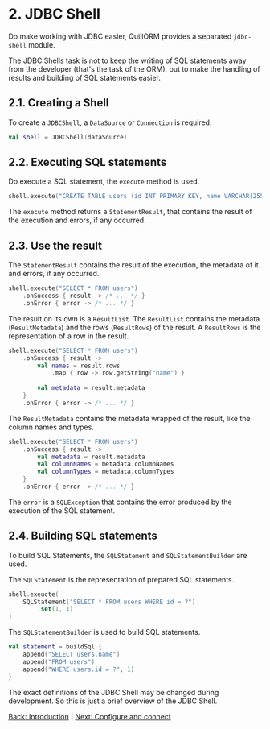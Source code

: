 # 2. JDBC Shell

Do make working with JDBC easier, QuillORM provides a separated `jdbc-shell` module.

The JDBC Shells task is not to keep the writing of SQL statements away from the developer (that's the task of the ORM),
but to make the handling of results and building of SQL statements easier.

## 2.1. Creating a Shell
To create a `JDBCShell`, a `DataSource` or `Connection` is required.

```kotlin
val shell = JDBCShell(dataSource)
```

## 2.2. Executing SQL statements
Do execute a SQL statement, the `execute` method is used.

```kotlin
shell.execute("CREATE TABLE users (id INT PRIMARY KEY, name VARCHAR(255))")
```

The `execute` method returns a `StatementResult`, that contains the result of the execution and errors, if any occurred.

## 2.3. Use the result
The `StatementResult` contains the result of the execution, the metadata of it and errors, if any occurred.

```kotlin
shell.execute("SELECT * FROM users")
    .onSuccess { result -> /* ... */ }
    .onError { error -> /* ... */ }
``` 

The result on its own is a `ResultList`. 
The `ResultList` contains the metadata (`ResultMetadata`) and the rows (`ResultRows`) of the result.
A `ResultRows` is the representation of a row in the result.

```kotlin
shell.execute("SELECT * FROM users")
    .onSuccess { result ->
        val names = result.rows
            .map { row -> row.getString("name") }
        
        val metadata = result.metadata
    }
    .onError { error -> /* ... */ }
```

The `ResultMetadata` contains the metadata wrapped of the result, like the column names and types.

```kotlin
shell.execute("SELECT * FROM users")
    .onSuccess { result ->
        val metadata = result.metadata
        val columnNames = metadata.columnNames
        val columnTypes = metadata.columnTypes
    }
    .onError { error -> /* ... */ }
```

The `error` is a `SQLException` that contains the error produced by the execution of the SQL statement.

## 2.4. Building SQL statements
To build SQL Statements, the `SQLStatement` and `SQLStatementBuilder` are used.

The `SQLStatement` is the representation of prepared SQL statements.

```kotlin
shell.exeucte(
    SQLStatement("SELECT * FROM users WHERE id = ?")
        .set(1, 1)
)
```

The `SQLStatementBuilder` is used to build SQL statements.

```kotlin
val statement = buildSql {
    append("SELECT users.name")
    append("FROM users")
    append("WHERE users.id = ?", 1)
}
```

The exact definitions of the JDBC Shell may be changed during development.
So this is just a brief overview of the JDBC Shell.

[Back: Introduction](Intoduction.md#1-introduction) |
[Next: Configure and connect](ConfigureAndConnect.md#3-configure-and-connect)